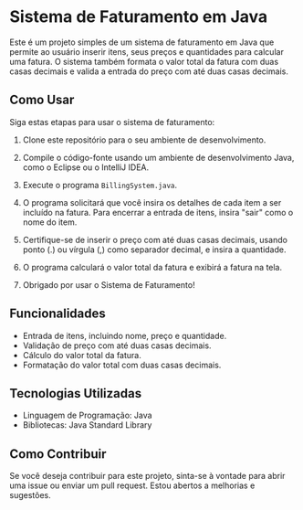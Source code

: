 # Sistema de Faturamento em Java

Este é um projeto simples de um sistema de faturamento em Java que permite ao usuário inserir itens, seus preços e quantidades para calcular uma fatura. O sistema também formata o valor total da fatura com duas casas decimais e valida a entrada do preço com até duas casas decimais.

## Como Usar

Siga estas etapas para usar o sistema de faturamento:

1. Clone este repositório para o seu ambiente de desenvolvimento.

2. Compile o código-fonte usando um ambiente de desenvolvimento Java, como o Eclipse ou o IntelliJ IDEA.

3. Execute o programa `BillingSystem.java`.

4. O programa solicitará que você insira os detalhes de cada item a ser incluído na fatura. Para encerrar a entrada de itens, insira "sair" como o nome do item.

5. Certifique-se de inserir o preço com até duas casas decimais, usando ponto (.) ou vírgula (,) como separador decimal, e insira a quantidade.

6. O programa calculará o valor total da fatura e exibirá a fatura na tela.

7. Obrigado por usar o Sistema de Faturamento!

## Funcionalidades

- Entrada de itens, incluindo nome, preço e quantidade.
- Validação de preço com até duas casas decimais.
- Cálculo do valor total da fatura.
- Formatação do valor total com duas casas decimais.

## Tecnologias Utilizadas

- Linguagem de Programação: Java
- Bibliotecas: Java Standard Library

## Como Contribuir

Se você deseja contribuir para este projeto, sinta-se à vontade para abrir uma issue ou enviar um pull request. Estou abertos a melhorias e sugestões.
